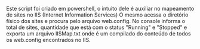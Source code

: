  Este script foi criado em powershell, o intuito dele é auxiliar no mapeamento de sites no IIS (Internet Information Services)
O mesmo acessa o diretório físico dos sites e procura pelo arquivo web.config. No console informa o total de sites, quantidade que está com o status "Running" e "Stopped" e exporta um arquivo IISMap.txt onde é um compilado do conteúdo de todos os web.config encontrados no IIS.
